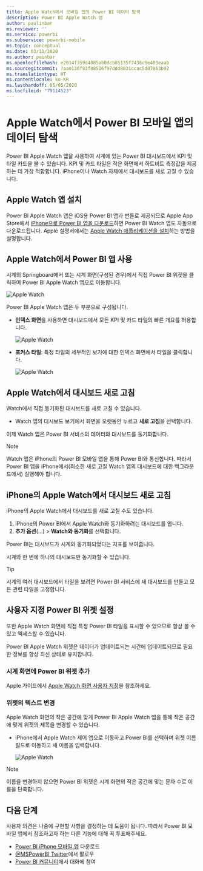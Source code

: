 ```yaml
---
title: Apple Watch에서 모바일 앱의 Power BI 데이터 탐색
description: Power BI Apple Watch 앱
author: paulinbar
ms.reviewer: ''
ms.service: powerbi
ms.subservice: powerbi-mobile
ms.topic: conceptual
ms.date: 03/11/2020
ms.author: painbar
ms.openlocfilehash: e2014f359d4085ab0dcb85135f7436c9e403eaab
ms.sourcegitcommit: 7aa0136f93f88516f97ddd8031ccac5d07863b92
ms.translationtype: HT
ms.contentlocale: ko-KR
ms.lasthandoff: 05/05/2020
ms.locfileid: "79114523"
---
```

# <a name="explore-your-data-in-the-power-bi-mobile-app-on-your-apple-watch"></a>Apple Watch에서 Power BI 모바일 앱의 데이터 탐색
Power BI Apple Watch 앱을 사용하여 시계에 있는 Power BI 대시보드에서 KPI 및 타일 카드을 볼 수 있습니다. KPI 및 카드 타일은 작은 화면에서 하트비트 측정값을 제공하는 데 가장 적합합니다. iPhone이나 Watch 자체에서 대시보드를 새로 고칠 수 있습니다.

## <a name="install-the-apple-watch-app"></a>Apple Watch 앱 설치
Power BI Apple Watch 앱은 iOS용 Power BI 앱과 번들로 제공되므로 Apple App Store에서 [iPhone으로 Power BI 앱을 다운로드](https://go.microsoft.com/fwlink/?LinkId=522062 "iPhone 앱 다운로드")하면 Power BI Watch 앱도 자동으로 다운로드됩니다. Apple 설명서에서는 [Apple Watch 애플리케이션을 설치](https://support.apple.com/HT204784)하는 방법을 설명합니다.

## <a name="use-the-power-bi-app-on-the-apple-watch"></a>Apple Watch에서 Power BI 앱 사용
시계의 Springboard에서 또는 시계 화면(구성된 경우)에서 직접 Power BI 위젯을 클릭하여 Power BI Apple Watch 앱으로 이동합니다.

![Apple Watch](./media/mobile-apple-watch/pbi_aplwatch_complicatn240arrow.png)

Power BI Apple Watch 앱은 두 부분으로 구성됩니다.

* **인덱스 화면**을 사용하면 대시보드에서 모든 KPI 및 카드 타일의 빠른 개요를 허용합니다.
  
  ![Apple Watch](./media/mobile-apple-watch/pbi_aplwatch_indexscreen240.png)
* **포커스 타일**: 특정 타일의 세부적인 보기에 대한 인덱스 화면에서 타일을 클릭합니다.
  
  ![Apple Watch](./media/mobile-apple-watch/pbi_aplwatch_kpi.png)

## <a name="refresh-a-dashboard-from-your-apple-watch"></a>Apple Watch에서 대시보드 새로 고침
Watch에서 직접 동기화된 대시보드를 새로 고칠 수 있습니다.

* Watch 앱의 대시보드 보기에서 화면을 오랫동안 누르고 **새로 고침**을 선택합니다.

이제 Watch 앱은 Power BI 서비스의 데이터와 대시보드를 동기화합니다.

> [!NOTE]
> Watch 앱은 iPhone의 Power BI 모바일 앱을 통해 Power BI와 통신합니다. 따라서 Power BI 앱을 iPhone에서(최소한 새로 고칠 Watch 앱의 대시보드에 대한 백그라운드에서) 실행해야 합니다.
> 
> 

## <a name="refresh-a-dashboard-on-your-apple-watch-from-your-iphone"></a>iPhone의 Apple Watch에서 대시보드 새로 고침
iPhone의 Apple Watch에서 대시보드를 새로 고칠 수도 있습니다.

1. iPhone의 Power BI에서 Apple Watch와 동기화하려는 대시보드를 엽니다. 
2. **추가 옵션**(...) > **Watch와 동기화**를 선택합니다.

Power BI는 대시보드가 시계와 동기화되었다는 지표를 보여줍니다.

시계와 한 번에 하나의 대시보드만 동기화할 수 있습니다.

> [!TIP]
> 시계의 여러 대시보드에서 타일을 보려면 Power BI 서비스에 새 대시보드를 만들고 모든 관련 타일을 고정합니다.
> 
> 

## <a name="set-a-custom-power-bi-widget"></a>사용자 지정 Power BI 위젯 설정
또한 Apple Watch 화면에 직접 특정 Power BI 타일을 표시할 수 있으므로 항상 볼 수 있고 액세스할 수 있습니다.

Power BI Apple Watch 위젯은 데이터가 업데이트되는 시간에 업데이트되므로 필요한 정보를 항상 최신 상태로 유지합니다.

### <a name="add-a-power-bi-widget-to-your-watch-face"></a>시계 화면에 Power BI 위젯 추가
Apple 가이드에서 [Apple Watch 화면 사용자 지정](https://support.apple.com/HT205536)을 참조하세요.

### <a name="change-the-text-on-the-widget"></a>위젯의 텍스트 변경
Apple Watch 화면의 작은 공간에 맞게 Power BI Apple Watch 앱을 통해 작은 공간에 맞게 위젯의 제목을 변경할 수 있습니다.

* iPhone에서 Apple Watch 제어 앱으로 이동하고 Power BI를 선택하며 위젯 이름 필드로 이동하고 새 이름을 입력합니다.
  
  ![Apple Watch](./media/mobile-apple-watch/pbi_aplwatch_oniphone.png)

> [!NOTE]
> 이름을 변경하지 않으면 Power BI 위젯은 시계 화면의 작은 공간에 맞는 문자 수로 이름을 단축합니다. 
> 
> 

## <a name="next-steps"></a>다음 단계
사용자 의견은 나중에 구현할 사항을 결정하는 데 도움이 됩니다. 따라서 Power BI 모바일 앱에서 참조하고자 하는 다른 기능에 대해 꼭 투표해주세요. 

* [Power BI iPhone 모바일 앱](https://go.microsoft.com/fwlink/?LinkId=522062) 다운로드
* [@MSPowerBI Twitter](https://twitter.com/MSPowerBI)에서 팔로우
* [Power BI 커뮤니티](https://community.powerbi.com/)에서 대화에 참여

